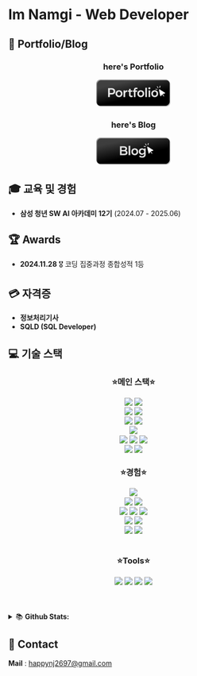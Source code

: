 

# Im Namgi - Web Developer

## 🎈 Portfolio/Blog

<div align=center>
  <h3>here's Portfolio</h3>
  <a href="https://www.imnammm.me">
  <img src='image/button-portfolio-black.png' width='150'/>
  </a>
  <h3>here's Blog</h3>
  <a href="https://velog.io/@happynj2697/posts"><img src='image/button-blog-black.png' width='150'/></a>
</div>


## 🎓 교육 및 경험
- **삼성 청년 SW AI 아카데미 12기** (2024.07 - 2025.06)

## 🏆 Awards 
- **2024.11.28**  🎖️ 코딩 집중과정 종합성적 1등

## 💳 자격증
- **정보처리기사** 
- **SQLD (SQL Developer)**





## 💻 기술 스택
<div align=center>
  <div align=center>
    <h3>⭐메인 스택⭐</h3>
  </div>
  <img src="https://img.shields.io/badge/next.js-000000?style=for-the-badge&logo=nextdotjs&logoColor=white"> 
  <img src="https://img.shields.io/badge/react-61DAFB?style=for-the-badge&logo=react&logoColor=black"> 
<br>
  <img src="https://img.shields.io/badge/typescript-3178C6?style=for-the-badge&logo=typescript&logoColor=white">
  <img src="https://img.shields.io/badge/javascript-F7DF1E?style=for-the-badge&logo=javascript&logoColor=black"> 

  <br>
  <img src="https://img.shields.io/badge/jotai-97979A?style=for-the-badge&logo=jotai&logoColor=white">
  <img src="https://img.shields.io/badge/recoil-181717?style=for-the-badge&logo=recoil&logoColor=white">
<br>
  <img src="https://img.shields.io/badge/tanstack query-FF4154?style=for-the-badge&logo=reactquery&logoColor=white">

  <br>
  <img src="https://img.shields.io/badge/vercel-000000?style=for-the-badge&logo=vercel&logoColor=white">
  <img src="https://img.shields.io/badge/supabase-3FCF8E?style=for-the-badge&logo=supabase&logoColor=white"> 
  <img src="https://img.shields.io/badge/postgresql-4169E1?style=for-the-badge&logo=postgresql&logoColor=white"> 

  <br>
  <img src="https://img.shields.io/badge/jest-C21325?style=for-the-badge&logo=jest&logoColor=black">
  <img src="https://img.shields.io/badge/tailwindcss-61DAFB?style=for-the-badge&logo=tailwindcss&logoColor=white">

  <div align=center>
    <h3>⭐경험⭐</h3>
  </div>
  <img src="https://img.shields.io/badge/node.js-339933?style=for-the-badge&logo=Node.js&logoColor=white">
<br>
  <img src="https://img.shields.io/badge/flutter-02569B?style=for-the-badge&logo=flutter&logoColor=white">
  <img src="https://img.shields.io/badge/dart-0175C2?style=for-the-badge&logo=dart&logoColor=white">

  <br>

  <img src="https://img.shields.io/badge/python-3776AB?style=for-the-badge&logo=python&logoColor=white">
  <img src="https://img.shields.io/badge/vue.js-4FC08D?style=for-the-badge&logo=vue.js&logoColor=white"> 
  <img src="https://img.shields.io/badge/django-092E20?style=for-the-badge&logo=django&logoColor=white">
<br>

  <img src="https://img.shields.io/badge/java-339933?style=for-the-badge&logo=java&logoColor=white"> 
  <img src="https://img.shields.io/badge/spring-6DB33F?style=for-the-badge&logo=spring&logoColor=white"> 
<br>

  <img src="https://img.shields.io/badge/mysql-4479A1?style=for-the-badge&logo=mysql&logoColor=white"> 
  <img src="https://img.shields.io/badge/sqlite-003B57?style=for-the-badge&logo=sqlite&logoColor=white"> 

</div>

<br>
<div align=center>
	<h3>⭐Tools⭐</h3>
</div>
<div align=center>

  <img src="https://img.shields.io/badge/git-F05032?style=for-the-badge&logo=git&logoColor=white">
  <img src="https://img.shields.io/badge/Notion-F3F3F3.svg?style=for-the-badge&logo=notion&logoColor=black" />
  <img src="https://img.shields.io/badge/jira-0052CC.svg?style=for-the-badge&logo=jira&logoColor=white" />
  <img src="https://img.shields.io/badge/figma-DF0000.svg?style=for-the-badge&logo=figma&logoColor=white" />


</div>

<br>
<br>
<br>


<details>
<summary>📚 <b>Github Stats: </b></summary>
<br>
<p align="center">
  <img src="https://github-readme-stats.vercel.app/api?username=namgi2386&&show_icons=true&theme=react&line_height=27"/>
</p>
</details>



## 📧 Contact
**Mail** : happynj2697@gmail.com
